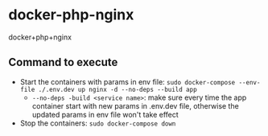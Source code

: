 # docker-php-nginx
docker+php+nginx

## Command to execute
+ Start the containers with params in env file:  `sudo docker-compose --env-file ./.env.dev up nginx -d --no-deps --build app`
  + `--no-deps -build <service name>`: make sure every time the app container start with new params in .env.dev file, otherwise the updated params in env file won't take effect
+ Stop the containers: `sudo docker-compose down`